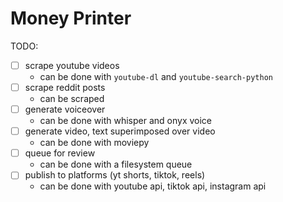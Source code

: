# Money Printer

TODO:
- [ ] scrape youtube videos
  - can be done with `youtube-dl` and `youtube-search-python`
- [ ] scrape reddit posts
  - can be scraped
- [ ] generate voiceover
  - can be done with whisper and onyx voice
- [ ] generate video, text superimposed over video
  - can be done with moviepy
- [ ] queue for review
  - can be done with a filesystem queue
- [ ] publish to platforms (yt shorts, tiktok, reels)
  - can be done with youtube api, tiktok api, instagram api
